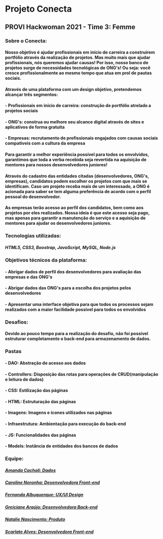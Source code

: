 # Projeto Conecta 
## PROVI Hackwoman 2021 - Time 3: Femme 

### Sobre o Conecta: 
####    Nosso objetivo é ajudar profissionais em início de carreira a construírem portfólio através da realização de projetos. Mas muito mais que ajudar profissionais, nós queremos ajudar causas! Por isso, nosso banco de projetos surge de necessidades tecnológicas de ONG's! Ou seja: você cresce profissionalmente ao mesmo tempo que atua em prol de pautas sociais.
####    Através de uma plataforma com um design objetivo, pretendemos alcançar três segmentos:
####  - Profissionais em início de carreira: construção de portfólio atrelado a projetos sociais
####  - ONG's: construa ou melhore seu alcance digital através de sites e aplicativos de forma gratuita
####  - Empresas: recrutamento de profissionais engajados com causas sociais compatíveis com a cultura da empresa
####    Para garantir a melhor experiência possível para todos os envolvidos, garantimos que toda a verba recebida seja revertida na aquisição de mentores para nossos desenvolvedores juniores!
#### Através do cadastro das entidades citadas (desenvolvedores, ONG's, empresas), candidatos podem escolher os projetos com que mais se identificam. Caso um projeto receba mais de um interessado, a ONG é acionada para saber se tem alguma preferência de acordo com o perfil pessoal do desenvolvedor.
####  As empresas terão acesso ao perfil dos candidatos, bem como aos projetos por eles realizados. Nossa ideia é que este acesso seja pago, mas apenas para garantir a manutenção do serviço e a aquisição de mentores para ajudar os desenvolvedores juniores.

### Tecnologias utilizadas: 

##### HTML5, CSS3, Boostrap, JavaScript, MySQL, Node.js


### Objetivos técnicos da plataforma:
#### - Abrigar dados de perfil dos desenvolvedores para avaliação das empresas e das ONG's
#### - Abrigar dados das ONG's para a escolha dos projetos pelos desenvolvedores
#### - Apresentar uma interface objetiva para que todos os processos sejam realizados com a maior facilidade possível para todos os envolvidos

### Desafios: 
#### Devido ao pouco tempo para a realização do desafio, não foi possível estruturar completamente o back-end para armazenamento de dados.

### Pastas

#### - DAO: Abstração de acesso aos dados
#### - Controllers: Disposição das rotas para operações de CRUD(manipulação e leitura de dados)
#### - CSS: Estilização das páginas
#### - HTML: Estruturação das páginas
#### - Imagens: Imagens e ícones utilizados nas páginas
#### - Infraestrutura: Ambientação para execução do back-end
#### - JS: Funcionalidades das páginas
#### - Models: Instância de entidades dos bancos de dados

### Equipe:
##### [Amanda Cacholi: Dados](https://www.linkedin.com/in/amandacacholi/) 

##### [Caroline Noronha: Desenvolvedora Front-end](https://www.linkedin.com/in/caroline-noronha-teixeira/) 

##### [Fernanda Albuquerque: UX/UI Design](https://www.linkedin.com/in/fernanda-albuquerque-789154112/) 

##### [Greiciane Araújo: Desenvolvedora Back-end](https://www.linkedin.com/in/greiciane-araujo-3313431b9/) 

##### [Natalie Nascimento: Produto](https://www.linkedin.com/in/nlie1/) 

##### [Scarlate Alves: Desenvolvedora Front-end](https://www.linkedin.com/in/scarlate-alves-518ab5127/) 
